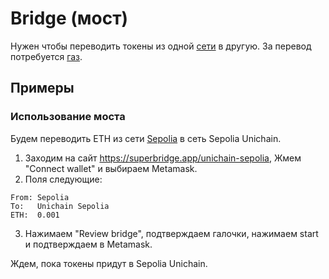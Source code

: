 # Bridge (мост)

Нужен чтобы переводить токены из одной [сети](blockchain.md) в другую. За перевод потребуется [газ](gas.md).


## Примеры

### Использование моста

Будем переводить ETH из сети [Sepolia](sepolia.md) в сеть Sepolia Unichain.

1. Заходим на сайт https://superbridge.app/unichain-sepolia, Жмем "Connect wallet" и выбираем Metamask.
2. Поля следующие:
```
From: Sepolia
To:   Unichain Sepolia
ETH:  0.001 
```
3. Нажимаем "Review bridge", подтверждаем галочки, нажимаем start и подтверждаем в Metamask.

Ждем, пока токены придут в Sepolia Unichain.
